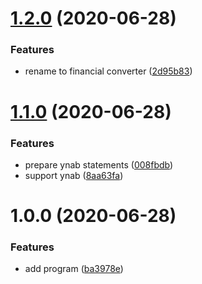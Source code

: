 # [1.2.0](https://github.com/cumpsd/financial-converter/compare/v1.1.0...v1.2.0) (2020-06-28)


### Features

* rename to financial converter ([2d95b83](https://github.com/cumpsd/financial-converter/commit/2d95b836ad2ba7384efd2975b424adae7bf1a460))

# [1.1.0](https://github.com/cumpsd/financial-converter/compare/v1.0.0...v1.1.0) (2020-06-28)


### Features

* prepare ynab statements ([008fbdb](https://github.com/cumpsd/financial-converter/commit/008fbdb38dfc7e71214c3c00e6ddfa9e2b86bf64))
* support ynab ([8aa63fa](https://github.com/cumpsd/financial-converter/commit/8aa63fa7a25352bb080cea7611308dde47f7fa50))

# 1.0.0 (2020-06-28)


### Features

* add program ([ba3978e](https://github.com/cumpsd/financial-converter/commit/ba3978e4852d31407c97fe060f5aec8c1218606c))
